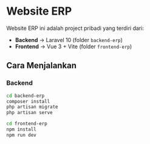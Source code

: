 # Website ERP

Website ERP ini adalah project pribadi yang terdiri dari:
- **Backend** → Laravel 10 (folder `backend-erp`)
- **Frontend** → Vue 3 + Vite (folder `frontend-erp`)

## Cara Menjalankan
### Backend
```bash
cd backend-erp
composer install
php artisan migrate
php artisan serve

cd frontend-erp
npm install
npm run dev
